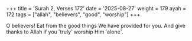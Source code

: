 +++
title = 'Surah 2, Verses 172'
date = '2025-08-27'
weight = 179
ayah = 172
tags = ["allah", "believers", "good", "worship"]
+++

O believers! Eat from the good things We have provided for you. And give thanks to Allah if you ˹truly˺ worship Him ˹alone˺.